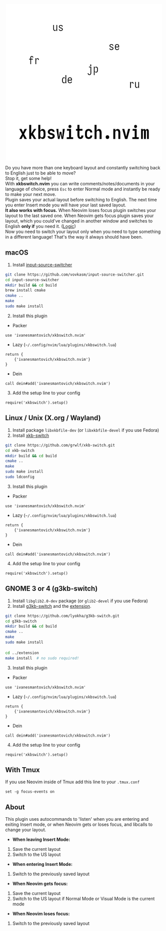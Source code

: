 <div align="center">
  <p>
    <img src="assets/logo.png" align="center" alt="Logo" />
  </p>
</div>

Do you have more than one keyboard layout and constantly switching back to English just to be able to move?\
Stop it, get some help!\
With **xkbswitch.nvim** you can write comments/notes/documents in your language of choice, press `Esc` to enter Normal mode and instantly be ready to make your next move.\
Plugin saves your actual layout before switching to English. The next time you enter Insert mode you will have your last saved layout.\
**It also works with focus.** When Neovim loses focus plugin switches your layout to the last saved one. When Neovim gets focus plugin saves your layout, which you could've changed in another window and switches to English **only if** you need it. ([Logic](#about))\
Now you need to switch your layout only when you need to type something in a different language! That's the way it always should have been.

## macOS
1. Install [input-source-switcher](https://github.com/vovkasm/input-source-switcher)
```bash
git clone https://github.com/vovkasm/input-source-switcher.git
cd input-source-switcher
mkdir build && cd build
brew install cmake
cmake ..
make
sudo make install
```
2. Install this plugin
* Packer
```
use 'ivanesmantovich/xkbswitch.nvim'
```
* Lazy (`~/.config/nvim/lua/plugins/xkbswitch.lua`)
```
return { 
    {'ivanesmantovich/xkbswitch.nvim'} 
}
```
* Dein
```
call dein#add('ivanesmantovich/xkbswitch.nvim')
```
3. Add the setup line to your config
```
require('xkbswitch').setup()
```

## Linux / Unix (X.org / Wayland)
1. Install package `libxkbfile-dev` (or `libxkbfile-devel` if you use Fedora)
2. Install [xkb-switch](https://github.com/grwlf/xkb-switch)
```bash
git clone https://github.com/grwlf/xkb-switch.git
cd xkb-switch
mkdir build && cd build
cmake ..
make
sudo make install
sudo ldconfig
```
3. Install this plugin
* Packer
```
use 'ivanesmantovich/xkbswitch.nvim'
```
* Lazy (`~/.config/nvim/lua/plugins/xkbswitch.lua`)
```
return { 
    {'ivanesmantovich/xkbswitch.nvim'} 
}
```
* Dein
```
call dein#add('ivanesmantovich/xkbswitch.nvim')
```
4. Add the setup line to your config
```
require('xkbswitch').setup()
```

## GNOME 3 or 4 (g3kb-switch)
1. Install `libglib2.0-dev` package (or `glib2-devel` if you use Fedora)
2. Install [g3kb-switch](https://github.com/lyokha/g3kb-switch) and the [extension](https://github.com/lyokha/g3kb-switch#gnome-41-and-newer).
```bash
git clone https://github.com/lyokha/g3kb-switch.git
cd g3kb-switch
mkdir build && cd build
cmake ..
make
sudo make install

cd ../extension
make install  # no sudo required!
```
3. Install this plugin
* Packer
```
use 'ivanesmantovich/xkbswitch.nvim'
```
* Lazy (`~/.config/nvim/lua/plugins/xkbswitch.lua`)
```
return { 
    {'ivanesmantovich/xkbswitch.nvim'} 
}
```
* Dein
```
call dein#add('ivanesmantovich/xkbswitch.nvim')
```
4. Add the setup line to your config
```
require('xkbswitch').setup()
```

## With Tmux
If you use Neovim inside of Tmux add this line to your `.tmux.conf`
```
set -g focus-events on
```

## About
This plugin uses autocommands to 'listen' when you are entering and exiting Insert mode, or when Neovim gets or loses focus, and libcalls to change your layout.

* **When leaving Insert Mode:**
1) Save the current layout
2) Switch to the US layout

* **When entering Insert Mode:**
1. Switch to the previously saved layout

* **When Neovim gets focus:**
1. Save the current layout
2. Switch to the US layout if Normal Mode or Visual Mode is the current mode

* **When Neovim loses focus:**
1. Switch to the previously saved layout
